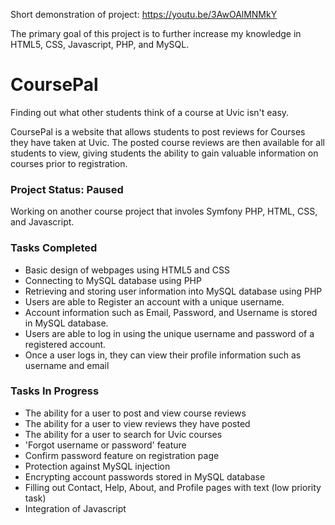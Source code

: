 Short demonstration of project: https://youtu.be/3AwOAlMNMkY

The primary goal of this project is to further increase my knowledge in HTML5, CSS, Javascript, PHP, and MySQL.

# CoursePal

Finding out what other students think of a course at Uvic isn't easy.

CoursePal is a website that allows students to post reviews for Courses they have taken at Uvic. The posted course reviews are then available for all students to view, giving students the ability to gain valuable information on courses prior to registration. 

### Project Status: Paused
Working on another course project that involes Symfony PHP, HTML, CSS, and Javascript.

### Tasks Completed
- Basic design of webpages using HTML5 and CSS 
- Connecting to MySQL database using PHP
- Retrieving and storing user information into MySQL database using PHP
- Users are able to Register an account with a unique username.
- Account information such as Email, Password, and Username is stored in MySQL database.
- Users are able to log in using the unique username and password of a registered account. 
- Once a user logs in, they can view their profile information such as username and email

### Tasks In Progress
- The ability for a user to post and view course reviews
- The ability for a user to view reviews they have posted
- The ability for a user to search for Uvic courses
- 'Forgot username or password' feature
- Confirm password feature on registration page
- Protection against MySQL injection
- Encrypting account passwords stored in MySQL database
- Filling out Contact, Help, About, and Profile pages with text (low priority task)
- Integration of Javascript
